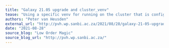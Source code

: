 ```yaml
---
title: "Galaxy 21.05 upgrade and cluster_venv"
tease: "Using a specific venv for running on the cluster that is configured on the cluster"
authors: "Peter van Heusden"
external_url: "http://pvh.wp.sanbi.ac.za/2021/08/28/galaxy-21-05-upgrade-and-cluster_venv/"
date: "2021-08-28"
source_blog: "Low Order Magic"
source_blog_url: "http://pvh.wp.sanbi.ac.za/"
---
```

